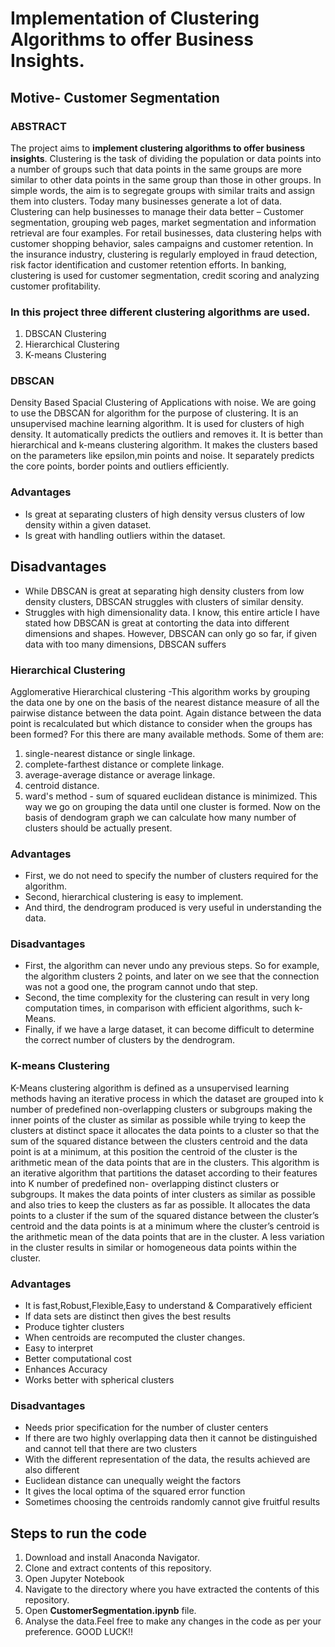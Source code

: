 # Implementation of Clustering Algorithms to offer Business Insights.
## Motive- Customer Segmentation

### ABSTRACT
The project aims to **implement clustering algorithms to offer business insights**.
Clustering is the task of dividing the population or data points into a number of
groups such that data points in the same groups are more similar to other data points
in the same group than those in other groups. In simple words, the aim is to segregate
groups with similar traits and assign them into clusters. Today many businesses
generate a lot of data. Clustering can help businesses to manage their data better –
Customer segmentation, grouping web pages, market segmentation and information
retrieval are four examples. For retail businesses, data clustering helps with customer
shopping behavior, sales campaigns and customer retention. In the insurance
industry, clustering is regularly employed in fraud detection, risk factor
identification and customer retention efforts. In banking, clustering is used for
customer segmentation, credit scoring and analyzing customer profitability.

### In this project three different clustering algorithms are used.
1. DBSCAN Clustering
1. Hierarchical Clustering
1. K-means Clustering

### DBSCAN
Density Based Spacial Clustering of Applications with noise.
We are going to use the DBSCAN for algorithm for the purpose of clustering. 
It is an unsupervised machine learning algorithm.
It is used for clusters of high density. It automatically predicts the outliers and removes it. 
It is better than hierarchical and k-means clustering algorithm. 
It makes the clusters based on the parameters like epsilon,min points and noise.
It separately predicts the core points, border points and outliers efficiently.

### Advantages
* Is great at separating clusters of high density versus clusters of low density within a given dataset.
* Is great with handling outliers within the dataset.

## Disadvantages
* While DBSCAN is great at separating high density clusters from low density clusters, DBSCAN struggles with clusters of similar density.
* Struggles with high dimensionality data. I know, this entire article I have stated how DBSCAN is great at contorting the data into different dimensions and shapes. However, DBSCAN can only go so far, if given data with too many dimensions, DBSCAN suffers

### Hierarchical Clustering
Agglomerative Hierarchical clustering -This algorithm  works by  grouping  the data one by one on the basis of the  nearest distance measure of all the pairwise distance between the data point. Again distance between the data point is recalculated but which distance to consider when the groups has been formed? For this there are many available methods. Some of them are:
1. single-nearest distance or single linkage.
1. complete-farthest distance or complete linkage.
1. average-average distance or average linkage.
1. centroid distance.
1. ward's method - sum of squared euclidean distance is minimized.
This way we go on grouping the data until one cluster is formed. Now on the basis of dendogram graph we can calculate how many number of clusters should be actually present.

### Advantages
* First, we do not need to specify the number of clusters required for the algorithm.
* Second, hierarchical clustering is easy to implement.
* And third, the dendrogram produced is very useful in understanding the data.


### Disadvantages
* First, the algorithm can never undo any previous steps. So for example, the algorithm clusters 2 points, and later on we see that the connection was not a good one, the program cannot undo that step.
* Second, the time complexity for the clustering can result in very long computation times, in comparison with efficient algorithms, such k-Means.
* Finally, if we have a large dataset, it can become difficult to determine the correct number of clusters by the dendrogram.


### K-means Clustering
K-Means clustering algorithm is defined as a unsupervised learning methods having an iterative process
in which the dataset are grouped into k number of predefined non-overlapping clusters or subgroups making
the inner points of the cluster as similar as possible while trying to keep the clusters at distinct space
it allocates the data points to a cluster so that the sum of the squared distance between the clusters centroid
and the data point is at a minimum, at this position the centroid of the cluster is the arithmetic mean 
of the data points that are in the clusters.
This algorithm is an iterative algorithm that partitions the dataset according to their features into K number of predefined non- overlapping distinct clusters or subgroups. 
It makes the data points of inter clusters as similar as possible and also tries to keep the clusters as far as possible. 
It allocates the data points to a cluster if the sum of the squared distance between the cluster’s centroid and the data points is at a minimum where the cluster’s centroid is the arithmetic mean of the data points that are in the cluster.
A less variation in the cluster results in similar or homogeneous data points within the cluster.

### Advantages
* It is fast,Robust,Flexible,Easy to understand & Comparatively efficient
* If data sets are distinct then gives the best results
* Produce tighter clusters
* When centroids are recomputed the cluster changes.
* Easy to interpret
* Better computational cost
* Enhances Accuracy
* Works better with spherical clusters

### Disadvantages
* Needs prior specification for the number of cluster centers
* If there are two highly overlapping data then it cannot be distinguished and cannot tell that there are two clusters
* With the different representation of the data, the results achieved are also different
* Euclidean distance can unequally weight the factors
* It gives the local optima of the squared error function
* Sometimes choosing the centroids randomly cannot give fruitful results

## Steps to run the code
1. Download and install Anaconda Navigator.
1. Clone and extract contents of this repository.
1. Open Jupyter Notebook
1. Navigate to the directory where you have extracted the contents of this repository.
1. Open **CustomerSegmentation.ipynb** file.
1. Analyse the data.Feel free to make any changes in the code as per your preference.
GOOD LUCK!!
